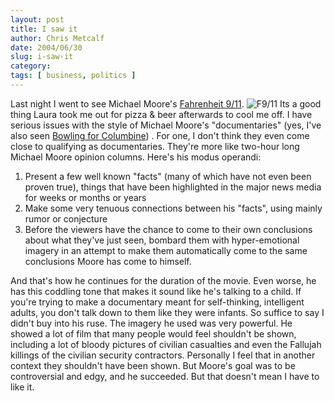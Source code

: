 ```yaml
---
layout: post
title: I saw it
author: Chris Metcalf
date: 2004/06/30
slug: i-saw-it
category: 
tags: [ business, politics ]
---
```


Last night I went to see Michael Moore's <a href="http://www.imdb.com/title/tt0361596/">Fahrenheit 9/11</a>.
<img class="wrapped" src="/uploads/f911.jpg" alt="F9/11" />
Its a good thing Laura took me out for pizza & beer afterwards to cool me off.
I have serious issues with the style of Michael Moore's "documentaries" (yes, I've also seen <a href="http://www.imdb.com/title/tt0310793/">Bowling for Columbine</a>) . For one, I don't think they even come close to qualifying as documentaries. They're more like two-hour long Michael Moore opinion columns.
Here's his modus operandi:
<ol>
	<li>Present a few well known "facts" (many of which have not even been proven true), things that have been highlighted in the major news media for weeks or months or years</li>
	<li>Make some very tenuous connections between his "facts", using mainly rumor or conjecture</li>
	<li>Before the viewers have the chance to come to their own conclusions about what they've just seen, bombard them with hyper-emotional imagery in an attempt to make them automatically come to the same conclusions Moore has come to himself.</li>
</ol>
And that's how he continues for the duration of the movie. Even worse, he has this coddling tone that makes it sound like he's talking to a child. If you're trying to make a documentary meant for self-thinking, intelligent adults, you don't talk down to them like they were infants.
So suffice to say I didn't buy into his ruse. The imagery he used was very powerful. He showed a lot of film that many people would feel shouldn't be shown, including a lot of bloody pictures of civilian casualties and even the Fallujah killings of the civilian security contractors. Personally I feel that in another context they shouldn't have been shown. But Moore's goal was to be controversial and edgy, and he succeeded.
But that doesn't mean I have to like it.

